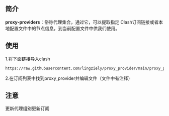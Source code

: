 ## 简介
**proxy-providers**：俗称代理集合，通过它，可以提取指定 Clash订阅链接或者本地配置文件中的节点信息，到当前配置文件中供我们使用。
## 使用
1.将下面链接导入clash
```
https://raw.githubusercontent.com/lingziely/proxy_provider/main/proxy_provider
```
2.在订阅列表中找到proxy_provider并编辑文件（文件中有注释）
## 注意
更新代理组别更新订阅
